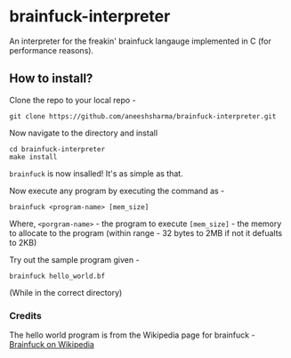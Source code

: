 # brainfuck-interpreter
An interpreter for the freakin' brainfuck langauge implemented in C (for performance reasons).

## How to install?

Clone the repo to your local repo -

```
git clone https://github.com/aneeshsharma/brainfuck-interpreter.git
```

Now navigate to the directory and install

```
cd brainfuck-interpreter
make install
```

`brainfuck` is now insalled! It's as simple as that.

Now execute any program by executing the command as -

```
brainfuck <program-name> [mem_size]
```

Where, `<porgram-name>` - the program to execute
`[mem_size]` - the memory to allocate to the program (within range - 32 bytes to 2MB if not it defualts to 2KB)

Try out the sample program given -

```
brainfuck hello_world.bf
```

(While in the correct directory)

### Credits

The hello world program is from the Wikipedia page for brainfuck - [Brainfuck on Wikipedia](https://en.wikipedia.org/wiki/Brainfuck)
